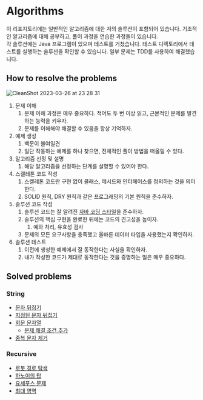 # Algorithms
이 리포지토리에는 일반적인 알고리즘에 대한 저의 솔루션이 포함되어 있습니다. 기초적인 알고리즘에 대해 공부하고, 풀이 과정을 연습한 과정들이 있습니다.  
각 솔루션에는 Java 프로그램이 있으며 테스트를 거쳤습니다. 테스트 디렉토리에서 테스트를 실행하는 솔루션을 확인할 수 있습니다. 일부 문제는 TDD를 사용하여 해결했습니다.  

## How to resolve the problems 
![CleanShot 2023-03-26 at 23 28 31](https://user-images.githubusercontent.com/96467897/227782523-baf2e48a-7533-470a-873b-d8e20cddb245.png)
1. 문제 이해  
   1. 문제 이해 과정은 매우 중요하다. 적어도 두 번 이상 읽고, 근본적인 문제를 발견하는 능력을 키우자.
   2. 문제를 이해해야 해결할 수 있음을 항상 기억하자.
2. 예제 생성  
   1. 백문이 불여일견
   2. 일단 작동하는 예제를 하나 찾으면, 전체적인 풀이 방법을 떠올릴 수 있다.
3. 알고리즘 선정 및 설명
   1. 해당 알고리즘을 선정하는 단계를 설명할 수 있어야 한다.
4. 스켈레톤 코드 작성
   1. 스켈레톤 코드란 구현 없이 클래스, 메서드와 인터페이스를 정의하는 것을 의미한다.
   2. SOLID 원칙, DRY 원칙과 같은 프로그래밍의 기본 원칙을 준수하자.
5. 솔루션 코드 작성
    1. 솔루션 코드는 잘 알려진 [자바 코딩 스타일](https://google.github.io/styleguide/javaguide.html)을 준수하자.
    2. 솔루션의 핵심 구현을 완료한 뒤에는 코드의 견고성을 높이자.
        1. 예와 처리, 유효성 검사
    3. 문제의 모든 요구사항을 충족했고 올바른 데이터 타입을 사용했는지 확인하자.
6. 솔루션 테스트
    1. 이전에 생성한 예제에서 잘 동작한다는 사실을 확인하자.
    2. 내가 작성한 코드가 제대로 동작한다는 것을 증명하는 일은 매우 중요하다.
    
## Solved problems
### String
- [문자 뒤집기](https://github.com/serinss/java-algorithms-hellooo/blob/main/src/a_String/FlipWord.java)
- [지정된 문자 뒤집기](https://github.com/serinss/java-algorithms-hellooo/blob/main/src/a_String/FlipSpecificWord.java)
- [회문 문자열](https://github.com/serinss/java-algorithms-hellooo/blob/main/src/a_String/Palindrome.java)
  - [문제 해결 조건 추가](https://github.com/serinss/java-algorithms-hellooo/blob/main/src/a_String/ValidPalindrome.java)
- [중복 문자 제거](https://github.com/serinss/java-algorithms-hellooo/blob/main/src/a_String/RemoveDuplicateChar.java)

### Recursive
- [로봇 경로 탐색](https://github.com/serinss/java-algorithms-hellooo/blob/main/src/recursive/RobotGridMap.java)
- [하노이의 탑](https://github.com/serinss/java-algorithms-hellooo/blob/main/src/recursive/HanoiTowers.java)
- [요세푸스 문제](https://github.com/serinss/java-algorithms-hellooo/blob/main/src/recursive/Josephus.java)
- [최대 영역](https://github.com/serinss/java-algorithms-hellooo/blob/main/src/recursive/BiggestColorSpots.java)